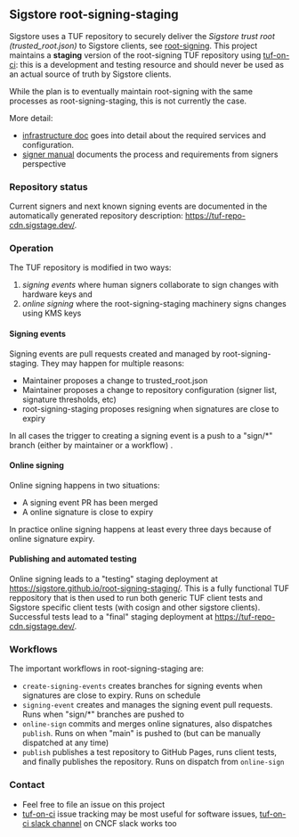 ## Sigstore root-signing-staging

Sigstore uses a TUF repository to securely deliver the _Sigstore trust root
(trusted_root.json)_ to Sigstore clients, see
[root-signing](https://github.com/sigstore/root-signing). This project maintains
a **staging** version of the root-signing TUF repository using
[tuf-on-ci](https://github.com/theupdateframework/tuf-on-ci): this is a development
and testing resource and should never be used as an actual source of truth by
Sigstore clients.

While the plan is to eventually maintain root-signing with the same processes as
root-signing-staging, this is not currently the case.

More detail:
* [infrastructure doc](docs/infrastructure.md) goes into detail about the required
  services and configuration.
* [signer manual](docs/signer-manual.md) documents the process and requirements from
  signers perspective

### Repository status

Current signers and next known signing events are documented in the automatically generated
repository description: https://tuf-repo-cdn.sigstage.dev/.

### Operation

The TUF repository is modified in two ways:
1. _signing events_ where human signers collaborate to sign changes with hardware keys and
2. _online signing_ where the root-signing-staging machinery signs changes using KMS keys

#### Signing events

Signing events are pull requests created and managed by root-signing-staging. They may happen
for multiple reasons:
* Maintainer proposes a change to trusted_root.json
* Maintainer proposes a change to repository configuration (signer list, signature thresholds, etc)
* root-signing-staging proposes resigning when signatures are close to expiry

In all cases the trigger to creating a signing event is a push to a "sign/*"
branch (either by maintainer or a workflow) .

#### Online signing

Online signing happens in two situations:
* A signing event PR has been merged
* A online signature is close to expiry

In practice online signing happens at least every three days because of online signature expiry.

#### Publishing and automated testing

Online signing leads to a "testing" staging deployment at https://sigstore.github.io/root-signing-staging/.
This is a fully functional TUF reppository that is then used to run both generic TUF client tests and
Sigstore specific client tests (with cosign and other sigstore clients). Successful tests lead to a
"final" staging deployment at https://tuf-repo-cdn.sigstage.dev/.

### Workflows

The important workflows in root-signing-staging are:
* `create-signing-events` creates branches for signing events when signatures are close to expiry.
  Runs on schedule
* `signing-event` creates and manages the signing event pull requests. Runs when "sign/*" branches
  are pushed to
* `online-sign` commits and merges online signatures, also dispatches `publish`. Runs on when
  "main" is pushed to (but can be manually dispatched at any time)
* `publish` publishes a test repository to GitHub Pages, runs client tests, and finally publishes
  the repository. Runs on dispatch from `online-sign`

### Contact

* Feel free to file an issue on this project
* [tuf-on-ci](https://github.com/theupdateframework/tuf-on-ci) issue tracking may be
  most useful for software issues, 
  [tuf-on-ci slack channel](https://cloud-native.slack.com/archives/C04SHK2DPK9)
  on CNCF slack works too
